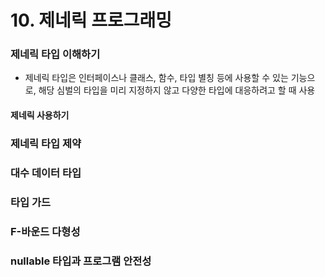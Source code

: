 # 10. 제네릭 프로그래밍

### 제네릭 타입 이해하기

- 제네릭 타입은 인터페이스나 클래스, 함수, 타입 별칭 등에 사용할 수 있는 기능으로, 해당 심벌의 타입을 미리 지정하지 않고 다양한 타입에 대응하려고 할 때 사용

#### 제네릭 사용하기



### 제네릭 타입 제약

### 대수 데이터 타입

### 타입 가드

### F-바운드 다형성

### nullable 타입과 프로그램 안전성

